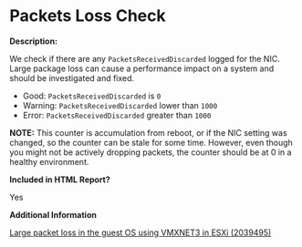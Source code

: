 # Packets Loss Check

**Description:**

We check if there are any `PacketsReceivedDiscarded` logged for the NIC. Large package loss can cause a performance impact on a system and should be investigated and fixed.

- Good: `PacketsReceivedDiscarded` is `0`
- Warning: `PacketsReceivedDiscarded` lower than `1000`
- Error: `PacketsReceivedDiscarded` greater than `1000`

**NOTE:** This counter is accumulation from reboot, or if the NIC setting was changed, so the counter can be stale for some time. However, even though you might not be actively dropping packets, the counter should be at 0 in a healthy environment.

**Included in HTML Report?**

Yes

**Additional Information**

[Large packet loss in the guest OS using VMXNET3 in ESXi (2039495)](https://kb.vmware.com/s/article/2039495)

